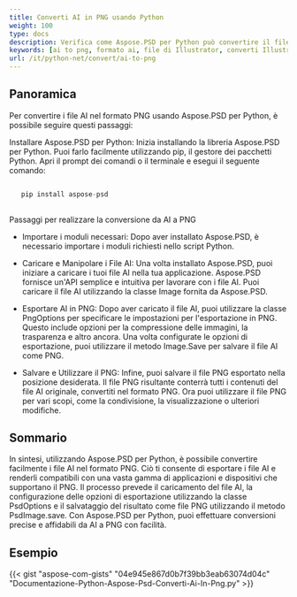 ```yaml
---
title: Converti AI in PNG usando Python
weight: 100
type: docs
description: Verifica come Aspose.PSD per Python può convertire il file AI in PNG.
keywords: [ai to png, formato ai, file di Illustrator, converti Illustrator, png, api psd, python, esempio di codice]
url: /it/python-net/convert/ai-to-png
---
```


## **Panoramica**
Per convertire i file AI nel formato PNG usando Aspose.PSD per Python, è possibile seguire questi passaggi:

Installare Aspose.PSD per Python: Inizia installando la libreria Aspose.PSD per Python. Puoi farlo facilmente utilizzando pip, il gestore dei pacchetti Python. Apri il prompt dei comandi o il terminale e esegui il seguente comando:

```python

   pip install aspose-psd
  
```

Passaggi per realizzare la conversione da AI a PNG

- Importare i moduli necessari: Dopo aver installato Aspose.PSD, è necessario importare i moduli richiesti nello script Python. 
- Caricare e Manipolare i File AI: Una volta installato Aspose.PSD, puoi iniziare a caricare i tuoi file AI nella tua applicazione. Aspose.PSD fornisce un'API semplice e intuitiva per lavorare con i file AI. Puoi caricare il file AI utilizzando la classe Image fornita da Aspose.PSD.

- Esportare AI in PNG: Dopo aver caricato il file AI, puoi utilizzare la classe PngOptions per specificare le impostazioni per l'esportazione in PNG. Questo include opzioni per la compressione delle immagini, la trasparenza e altro ancora. Una volta configurate le opzioni di esportazione, puoi utilizzare il metodo Image.Save per salvare il file AI come PNG.

- Salvare e Utilizzare il PNG: Infine, puoi salvare il file PNG esportato nella posizione desiderata. Il file PNG risultante conterrà tutti i contenuti del file AI originale, convertiti nel formato PNG. Ora puoi utilizzare il file PNG per vari scopi, come la condivisione, la visualizzazione o ulteriori modifiche.

## **Sommario**
In sintesi, utilizzando Aspose.PSD per Python, è possibile convertire facilmente i file AI nel formato PNG. Ciò ti consente di esportare i file AI e renderli compatibili con una vasta gamma di applicazioni e dispositivi che supportano il PNG. Il processo prevede il caricamento del file AI, la configurazione delle opzioni di esportazione utilizzando la classe PsdOptions e il salvataggio del risultato come file PNG utilizzando il metodo PsdImage.save. Con Aspose.PSD per Python, puoi effettuare conversioni precise e affidabili da AI a PNG con facilità.

## **Esempio**
{{< gist "aspose-com-gists" "04e945e867d0b7f39bb3eab63074d04c" "Documentazione-Python-Aspose-Psd-Converti-Ai-In-Png.py" >}}
